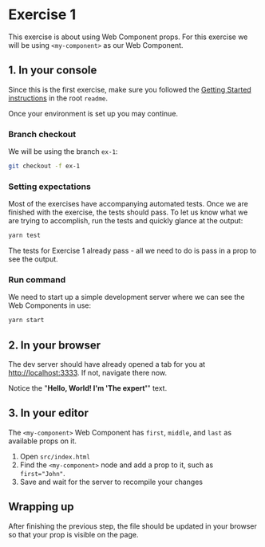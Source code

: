 # Exercise 1

This exercise is about using Web Component props. For this exercise we will be using `<my-component>` as our Web Component.

## 1. In your console

Since this is the first exercise, make sure you followed the [Getting Started instructions](../readme.md#getting-started) in the root `readme`.

Once your environment is set up you may continue.

### Branch checkout

We will be using the branch `ex-1`:

```bash
git checkout -f ex-1
```

### Setting expectations

Most of the exercises have accompanying automated tests. Once we are finished with the exercise, the tests should pass. To let us know what we are trying to accomplish, run the tests and quickly glance at the output:

```bash
yarn test
```

The tests for Exercise 1 already pass - all we need to do is pass in a prop to see the output.
### Run command

We need to start up a simple development server where we can see the Web Components in use:

```bash
yarn start
```

## 2. In your browser

The dev server should have already opened a tab for you at [http://localhost:3333](http://localhost:3333). If not, navigate there now.

Notice the "**Hello, World! I'm 'The expert'**" text.

## 3. In your editor

The `<my-component>` Web Component has `first`, `middle`, and `last` as available props on it.

1. Open `src/index.html`
1. Find the `<my-component>` node and add a prop to it, such as `first="John"`.
1. Save and wait for the server to recompile your changes

## Wrapping up

After finishing the previous step, the file should be updated in your browser so that your prop is visible on the page.
